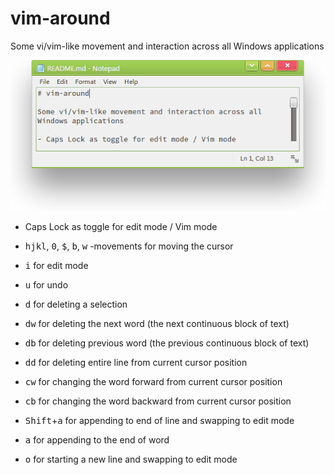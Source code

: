 # vim-around

Some vi/vim-like movement and interaction across all Windows applications

![example](vim-around.gif)

- Caps Lock as toggle for edit mode / Vim mode
- <kbd>h</kbd><kbd>j</kbd><kbd>k</kbd><kbd>l</kbd>, <kbd>0</kbd>, <kbd>$</kbd>, <kbd>b</kbd>, <kbd>w</kbd> -movements for moving the cursor

- <kbd>i</kbd> for edit mode
- <kbd>u</kbd> for undo
- <kbd>d</kbd> for deleting a selection
- <kbd>d</kbd><kbd>w</kbd> for deleting the next word (the next continuous block of text)
- <kbd>d</kbd><kbd>b</kbd> for deleting previous word (the previous continuous block of text)
- <kbd>d</kbd><kbd>d</kbd> for deleting entire line from current cursor position
- <kbd>c</kbd><kbd>w</kbd> for changing the word forward from current cursor position
- <kbd>c</kbd><kbd>b</kbd> for changing the word backward from current cursor position
- <kbd>Shift</kbd>+<kbd>a</kbd> for appending to end of line and swapping to edit mode
- <kbd>a</kbd> for appending to the end of word
- <kbd>o</kbd> for starting a new line and swapping to edit mode